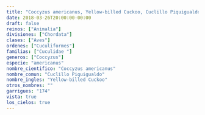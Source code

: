 ```yaml
---
title: "Coccyzus americanus, Yellow-billed Cuckoo, Cuclillo Piquigualdo"
date: 2018-03-26T20:00:00-00:00
draft: false
reinos: ["Animalia"]
divisiones: ["Chordata"]
clases: ["Aves"]
ordenes: ["Cuculiformes"]
familias: ["Cuculidae "]
generos: ["Coccyzus"]
especie: "americanus"
nombre_cientifico: "Coccyzus americanus"
nombre_comun: "Cuclillo Piquigualdo"
nombre_ingles: "Yellow-billed Cuckoo"
otros_nombres: ""
garrigues: "174"
vista: true
los_cielos: true
---
```


